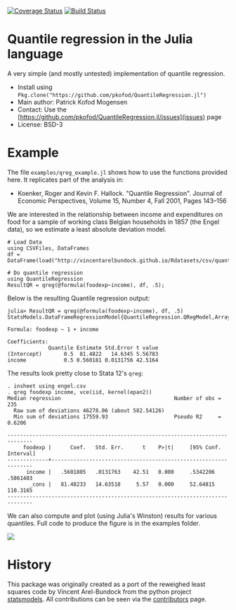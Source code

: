 [![Coverage Status](https://coveralls.io/repos/pkofod/QuantileRegression.jl/badge.svg?branch=master)](https://coveralls.io/r/pkofod/QuantileRegression.jl?branch=master)
[![Build Status](https://travis-ci.org/pkofod/QuantileRegression.jl.svg?branch=master)](https://travis-ci.org/pkofod/QuantileRegression.jl)

# Quantile regression in the Julia language

A very simple (and mostly untested) implementation of quantile regression.

* Install using `Pkg.clone("https://github.com/pkofod/QuantileRegression.jl")`
* Main author: Patrick Kofod Mogensen
* Contact: Use the [https://github.com/pkofod/QuantileRegression.jl/issues](issues) page
* License: BSD-3

# Example

The file ``examples/qreg_example.jl`` shows how to use the functions provided here. It replicates part of the analysis in:

* Koenker, Roger and Kevin F. Hallock. "Quantile Regression". Journal of Economic Perspectives, Volume 15, Number 4, Fall 2001, Pages 143–156

We are interested in the relationship between income and expenditures on food for a sample of working class Belgian households in 1857 (the Engel data), so we estimate a least absolute deviation model.

```
# Load Data
using CSVFiles, DataFrames
df = DataFrame(load("http://vincentarelbundock.github.io/Rdatasets/csv/quantreg/engel.csv"));

# Do quantile regression
using QuantileRegression
ResultQR = qreg(@formula(foodexp~income), df, .5);
```

Below is the resulting Quantile regression output:

```jlcon
julia> ResultQR = qreg(@formula(foodexp~income), df, .5)
StatsModels.DataFrameRegressionModel{QuantileRegression.QRegModel,Array{Float64,2}}

Formula: foodexp ~ 1 + income

Coefficients:
             Quantile Estimate Std.Error t value
(Intercept)       0.5  81.4822   14.6345 5.56783
income            0.5 0.560181 0.0131756 42.5164
```

The results look pretty close to Stata 12's ``qreg``:

    . insheet using engel.csv
    . qreg foodexp income, vce(iid, kernel(epan2))
    Median regression                                    Number of obs =       235
      Raw sum of deviations 46278.06 (about 582.54126)
      Min sum of deviations 17559.93                     Pseudo R2     =    0.6206

    ------------------------------------------------------------------------------
         foodexp |      Coef.   Std. Err.      t    P>|t|     [95% Conf. Interval]
    -------------+----------------------------------------------------------------
          income |   .5601805   .0131763    42.51   0.000     .5342206    .5861403
           _cons |   81.48233   14.63518     5.57   0.000     52.64815    110.3165
    ------------------------------------------------------------------------------

We can also compute and plot (using Julia's Winston) results for various quantiles. Full code to produce the figure is in the examples folder.

![](./examples/qreg_example_plot.png)

# History
This package was originally created as a port of the reweighed least squares code by Vincent Arel-Bundock
from the python project [statsmodels](https://github.com/statsmodels/statsmodels). All contributions can be seen via the [contributors](https://github.com/pkofod/QuantileRegression.jl/graphs/contributors) page.
